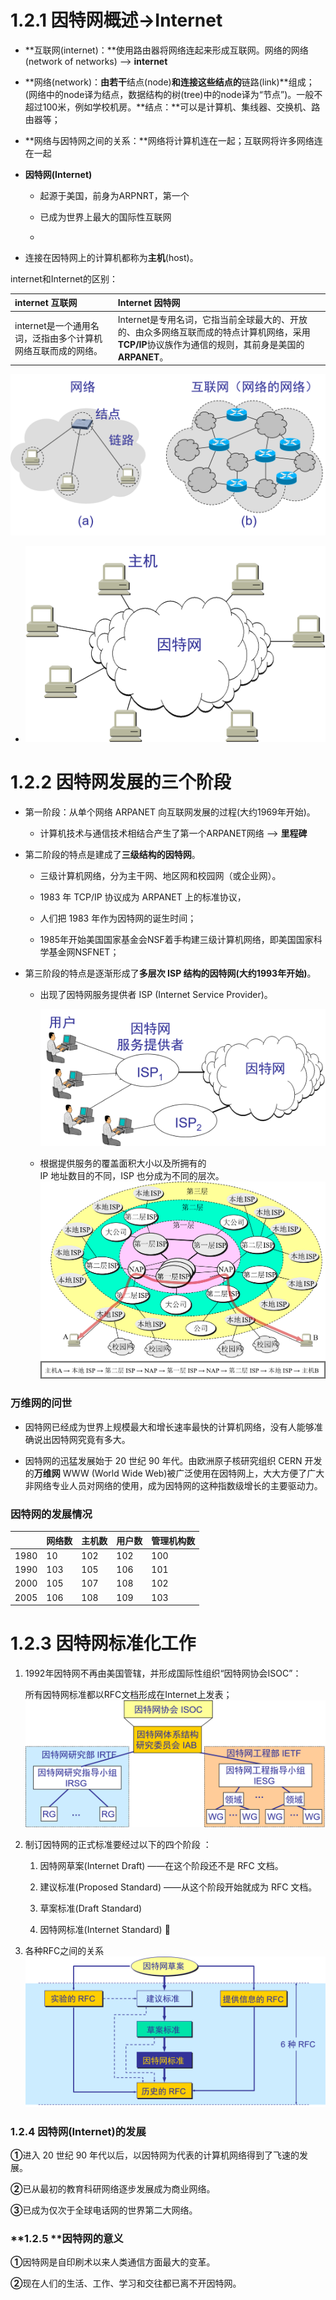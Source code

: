 # 1.2.1 因特网概述-&gt;Internet

* **互联网\(internet\)：**使用路由器将网络连起来形成互联网。网络的网络\(network of networks\) --&gt; **internet**

* **网络\(network\)：**由若干**结点\(node\)**和连接这些结点的**链路\(link\)**组成；\(网络中的node译为结点，数据结构的树\(tree\)中的node译为“节点”\)。一般不超过100米，例如学校机房。**结点：**可以是计算机、集线器、交换机、路由器等；

* **网络与因特网之间的关系：**网络将计算机连在一起；互联网将许多网络连在一起

* **因特网\(Internet\)**

  * 起源于美国，前身为ARPNRT，第一个

  * 已成为世界上最大的国际性互联网

  * 

*  连接在因特网上的计算机都称为**主机**\(host\)。

internet和Internet的区别：

| internet 互联网 | Internet 因特网 |
| :--- | :--- |
| internet是一个通用名词，泛指由多个计算机网络互联而成的网络。 | Internet是专用名词，它指当前全球最大的、开放的、由众多网络互联而成的特点计算机网络，采用**TCP/IP**协议族作为通信的规则，其前身是美国的**ARPANET**。 |

![](/assets/图片1.png)

* ![](/assets/图片2.png)

# 1.2.2 因特网发展的三个阶段

* 第一阶段：从单个网络 ARPANET 向互联网发展的过程\(大约1969年开始\)。

  * 计算机技术与通信技术相结合产生了第一个ARPANET网络 --&gt; **里程碑**

* 第二阶段的特点是建成了**三级结构的因特网**。

  * 三级计算机网络，分为主干网、地区网和校园网（或企业网）。
  * 1983 年 TCP/IP 协议成为 ARPANET 上的标准协议，

  * 人们把 1983 年作为因特网的诞生时间；

  * 1985年开始美国国家基金会NSF着手构建三级计算机网络，即美国国家科学基金网NSFNET；

* 第三阶段的特点是逐渐形成了**多层次 ISP 结构的因特网\(大约1993年开始\)**。

  * 出现了因特网服务提供者 ISP \(Internet Service Provider\)。

    ![](/assets/图片3.png)

  * 根据提供服务的覆盖面积大小以及所拥有的  
    IP 地址数目的不同，ISP 也分成为不同的层次。  
    ![](/assets/图片4.png)

### 万维网的问世

* 因特网已经成为世界上规模最大和增长速率最快的计算机网络，没有人能够准确说出因特网究竟有多大。

* 因特网的迅猛发展始于 20 世纪 90 年代。由欧洲原子核研究组织 CERN 开发的**万维网** WWW \(World Wide Web\)被广泛使用在因特网上，大大方便了广大非网络专业人员对网络的使用，成为因特网的这种指数级增长的主要驱动力。

### 因特网的发展情况

|  | 网络数 | 主机数 | 用户数 | 管理机构数 |
| --- | --- | --- | --- | --- |
| 1980 | 10 | 102 | 102 | 100 |
| 1990 | 103 | 105 | 106 | 101 |
| 2000 | 105 | 107 | 108 | 102 |
| 2005 | 106 | 108 | 109 | 103 |

# 1.2.3 因特网标准化工作

1. 1992年因特网不再由美国管辖，并形成国际性组织“因特网协会ISOC”：

   所有因特网标准都以RFC文档形成在Internet上发表；![](/assets/图片5.png)

2. 制订因特网的正式标准要经过以下的四个阶段 ：

   1. 因特网草案\(Internet Draft\) ——在这个阶段还不是 RFC 文档。

   2. 建议标准\(Proposed Standard\) ——从这个阶段开始就成为 RFC 文档。

   3. 草案标准\(Draft Standard\)

   4. 因特网标准\(Internet Standard\) 

3. 各种RFC之间的关系  
       ![](/assets/图片6.png)

### 1.2.4 因特网\(Internet\)的发展

**①**进入 20 世纪 90 年代以后，以因特网为代表的计算机网络得到了飞速的发展。

**②**已从最初的教育科研网络逐步发展成为商业网络。

**③**已成为仅次于全球电话网的世界第二大网络。

### **1.2.5 **因特网的意义

**①**因特网是自印刷术以来人类通信方面最大的变革。

**②**现在人们的生活、工作、学习和交往都已离不开因特网。

[^1]: Enter footnote here.


